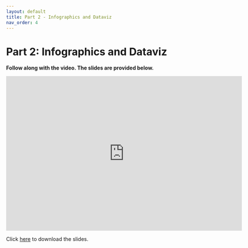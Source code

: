 ```yaml
---
layout: default
title: Part 2 - Infographics and Dataviz
nav_order: 4
---
```


# Part 2: Infographics and Dataviz
**Follow along with the video. The slides are provided below.**

<iframe height="420" width="640" allowfullscreen frameborder=0 src="https://echo360.ca/media/7d4e7d78-b326-46b4-adac-1335384a2817/public?autoplay=false&automute=false"></iframe>

Click [here](https://github.com/scds/data-visualization-principles/raw/main/assets/docs/Juan_Velasco_-_Day_2_slides_reduced.pdf) to download the slides.
